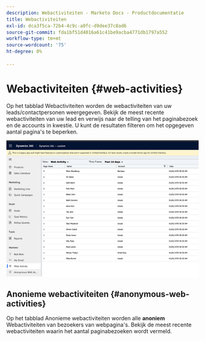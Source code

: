 ```yaml
---
description: Webactiviteiten - Marketo Docs - Productdocumentatie
title: Webactiviteiten
exl-id: dca3f5ca-72b4-4c9c-a0fc-d9dee37c8ad6
source-git-commit: fda1bf51d4016a61c41be9acba4771db1797a552
workflow-type: tm+mt
source-wordcount: '75'
ht-degree: 0%

---
```


# Webactiviteiten {#web-activities}

Op het tabblad Webactiviteiten worden de webactiviteiten van uw leads/contactpersonen weergegeven.
Bekijk de meest recente webactiviteiten van uw lead en verwijs naar de telling van het paginabezoek en de accounts in kwestie. U kunt de resultaten filteren om het opgegeven aantal pagina&#39;s te beperken.

![](assets/web-activities-1.png)

## Anonieme webactiviteiten {#anonymous-web-activities}

Op het tabblad Anonieme webactiviteiten worden alle **anoniem** Webactiviteiten van bezoekers van webpagina&#39;s. Bekijk de meest recente webactiviteiten waarin het aantal paginabezoeken wordt vermeld.
